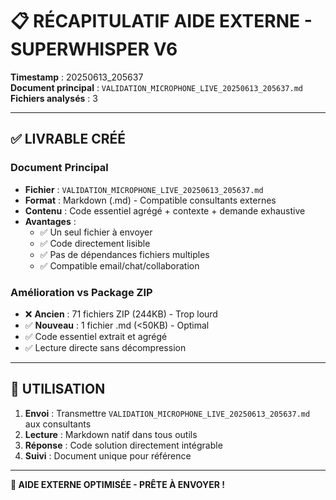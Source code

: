 # 📋 **RÉCAPITULATIF AIDE EXTERNE - SUPERWHISPER V6**

**Timestamp** : 20250613_205637  
**Document principal** : `VALIDATION_MICROPHONE_LIVE_20250613_205637.md`  
**Fichiers analysés** : 3  

---

## ✅ **LIVRABLE CRÉÉ**

### **Document Principal**
- **Fichier** : `VALIDATION_MICROPHONE_LIVE_20250613_205637.md`
- **Format** : Markdown (.md) - Compatible consultants externes
- **Contenu** : Code essentiel agrégé + contexte + demande exhaustive
- **Avantages** :
  - ✅ Un seul fichier à envoyer
  - ✅ Code directement lisible
  - ✅ Pas de dépendances fichiers multiples
  - ✅ Compatible email/chat/collaboration

### **Amélioration vs Package ZIP**
- ❌ **Ancien** : 71 fichiers ZIP (244KB) - Trop lourd
- ✅ **Nouveau** : 1 fichier .md (<50KB) - Optimal
- ✅ Code essentiel extrait et agrégé
- ✅ Lecture directe sans décompression

---

## 🎯 **UTILISATION**

1. **Envoi** : Transmettre `VALIDATION_MICROPHONE_LIVE_20250613_205637.md` aux consultants
2. **Lecture** : Markdown natif dans tous outils
3. **Réponse** : Code solution directement intégrable
4. **Suivi** : Document unique pour référence

---

**🚀 AIDE EXTERNE OPTIMISÉE - PRÊTE À ENVOYER !**
